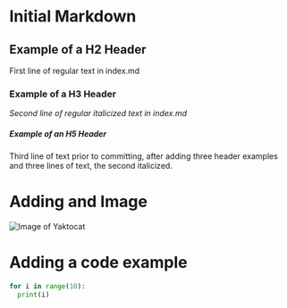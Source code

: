 # Initial Markdown
## Example of a H2 Header
First line of regular text in index.md
### Example of a H3 Header
_Second line of regular italicized text in index.md_
##### Example of an H5 Header
Third line of text prior to committing, after adding three header examples and three lines of text, the second italicized.

# Adding and Image

![Image of Yaktocat](https://octodex.github.com/images/yaktocat.png)

# Adding a code example

``` python
for i in range(10):
  print(i)
```
